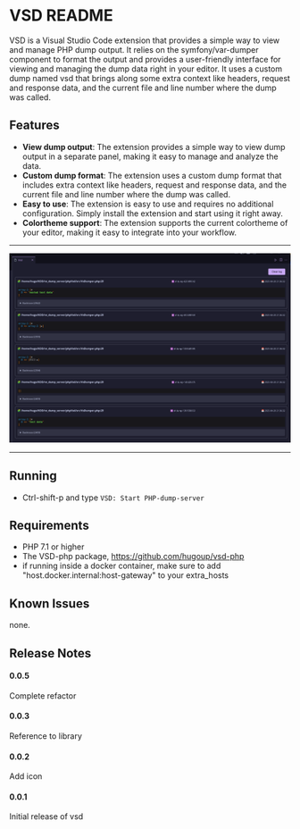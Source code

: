 # VSD README

VSD is a Visual Studio Code extension that provides a simple way to view and manage PHP dump output.
It relies on the symfony/var-dumper component to format the output and provides a user-friendly interface for viewing and managing the dump data right in your editor.
It uses a custom dump named vsd that brings along some extra context like headers, request and response data, and the current file and line number where the dump was called.

## Features

* **View dump output**: The extension provides a simple way to view dump output in a separate panel, making it easy to manage and analyze the data.
* **Custom dump format**: The extension uses a custom dump format that includes extra context like headers, request and response data, and the current file and line number where the dump was called.
* **Easy to use**: The extension is easy to use and requires no additional configuration. Simply install the extension and start using it right away.
* **Colortheme support**: The extension supports the current colortheme of your editor, making it easy to integrate into your workflow.

---

![Screenshot of VSD extension in action](images/screen1.png)

---

## Running

* Ctrl-shift-p and type `VSD: Start PHP-dump-server`


## Requirements

* PHP 7.1 or higher
* The VSD-php package, https://github.com/hugoup/vsd-php
* if running inside a docker container, make sure to add "host.docker.internal:host-gateway" to your extra_hosts

## Known Issues

none.

## Release Notes

#### 0.0.5
Complete refactor

#### 0.0.3
Reference to library 

#### 0.0.2
Add icon

#### 0.0.1
Initial release of vsd



